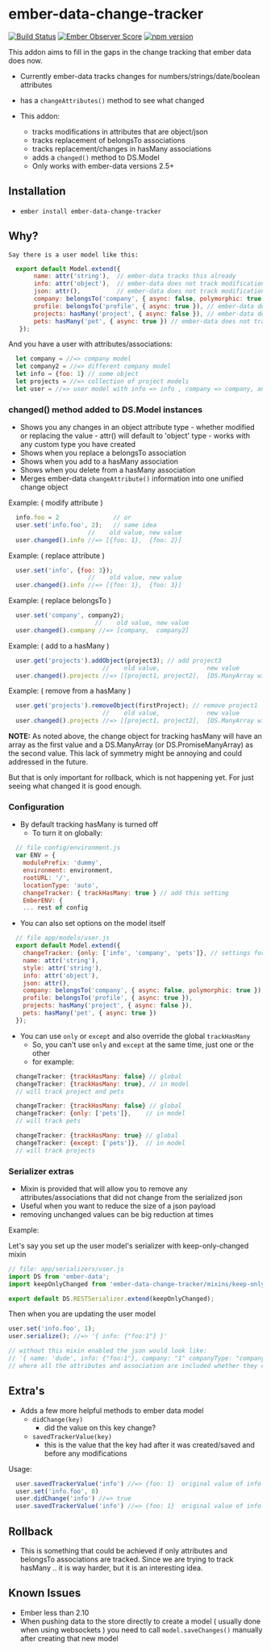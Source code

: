 # ember-data-change-tracker

[![Build Status](https://secure.travis-ci.org/danielspaniel/ember-data-change-tracker.png?branch=master)](http://travis-ci.org/danielspaniel/ember-data-change-tracker) [![Ember Observer Score](http://emberobserver.com/badges/ember-data-change-tracker.svg)](http://emberobserver.com/addons/ember-data-change-tracker) [![npm version](https://badge.fury.io/js/ember-data-change-tracker.svg)](http://badge.fury.io/js/ember-data-change-tracker)

This addon aims to fill in the gaps in the change tracking that ember data does now.
 - Currently ember-data tracks changes for numbers/strings/date/boolean attributes
  - has a ```changeAttributes()``` method to see what changed

 - This addon:
    - tracks modifications in attributes that are object/json
    - tracks replacement of belongsTo associations
    - tracks replacement/changes in hasMany associations
    - adds a ```changed()``` method to DS.Model
    - Only works with ember-data versions 2.5+

## Installation

* `ember install ember-data-change-tracker`

## Why?

    Say there is a user model like this:

```javascript
  export default Model.extend({
       name: attr('string'),  // ember-data tracks this already
       info: attr('object'),  // ember-data does not track modifications
       json: attr(),          // ember-data does not track modifications if this is object
       company: belongsTo('company', { async: false, polymorphic: true }),  // ember-data does not track replacement
       profile: belongsTo('profile', { async: true }), // ember-data does not track replacement
       projects: hasMany('project', { async: false }), // ember-data does not track additions/deletions
       pets: hasMany('pet', { async: true }) // ember-data does not track additions/deletions
   });
```

   And you have a user with attributes/associations:

```javascript
  let company = //=> company model
  let company2 = //=> different company model
  let info = {foo: 1} // some object
  let projects = //=> collection of project models
  let user = //=> user model with info => info , company => company, and projects => projects
```

### changed() method added to DS.Model instances
  -  Shows you any changes in an object attribute type
    - whether modified or replacing the value
    - attr() will default to 'object' type
    - works with any custom type you have created
  - Shows when you replace a belongsTo association
  - Shows when you add to a hasMany association
  - Shows when you delete from a hasMany association
  - Merges ember-data `changeAttribute()` information into one unified change object

Example: ( modify attribute )
```javascript
  info.foo = 2               // or
  user.set('info.foo', 2);   // same idea
                      //    old value, new value
  user.changed().info //=> [{foo: 1},  {foo: 2}]
```

Example: ( replace attribute )
```javascript
  user.set('info', {foo: 3});
                      //    old value, new value
  user.changed().info //=> [{foo: 1},  {foo: 3}]
```

Example: ( replace belongsTo )
```javascript
  user.set('company', company2);
                        //    old value, new value
  user.changed().company //=> [company,  company2]
```

Example: ( add to a hasMany )
```javascript
  user.get('projects').addObject(project3); // add project3
                          //    old value,             new value
  user.changed().projects //=> [[project1, project2],  [DS.ManyArray with projects: (project1, project2, project3)]]
```

Example: ( remove from a hasMany )
```javascript
  user.get('projects').removeObject(firstProject); // remove project1
                          //    old value,             new value
  user.changed().projects //=> [[project1, project2],  [DS.ManyArray with project2]]
```
**NOTE:** As noted above, the change object for tracking hasMany will have an array 
  as the first value and a DS.ManyArray (or DS.PromiseManyArray) as the second value. 
  This lack of symmetry might be annoying and could addressed in the future.

  But that is only important for rollback, which is not happening yet. For just seeing what
  changed it is good enough.


### Configuration
  - By default tracking hasMany is turned off
    - To turn it on globally:

```javascript
  // file config/environment.js
  var ENV = {
    modulePrefix: 'dummy',
    environment: environment,
    rootURL: '/',
    locationType: 'auto',
    changeTracker: { trackHasMany: true } // add this setting
    EmberENV: {
    ... rest of config

```
  - You can also set options on the model itself

```javascript
  // file app/models/user.js
  export default Model.extend({
    changeTracker: {only: ['info', 'company', 'pets']}, // settings for user models
    name: attr('string'),
    style: attr('string'),
    info: attr('object'),
    json: attr(),
    company: belongsTo('company', { async: false, polymorphic: true }),
    profile: belongsTo('profile', { async: true }),
    projects: hasMany('project', { async: false }),
    pets: hasMany('pet', { async: true })
  });
```
  - You can use `only` or `except` and also override the global `trackHasMany`
    - So, you can't use `only` and `except` at the same time, just one or the other
    - for example:
```javascript
  changeTracker: {trackHasMany: false} // global
  changeTracker: {trackHasMany: true}, // in model
  // will track project and pets
 ```
```javascript
  changeTracker: {trackHasMany: false} // global
  changeTracker: {only: ['pets']},    // in model
  // will track pets
```
```javascript
  changeTracker: {trackHasMany: true} // global
  changeTracker: {except: ['pets']},  // in model
  // will track projects
```


### Serializer extras
  - Mixin is provided that will allow you to remove any attributes/associations
    that did not change from the serialized json
  - Useful when you want to reduce the size of a json payload
  - removing unchanged values can be big reduction at times

Example:

  Let's say you set up the user model's serializer with keep-only-changed mixin

```javascript
// file: app/serializers/user.js
import DS from 'ember-data';
import keepOnlyChanged from 'ember-data-change-tracker/mixins/keep-only-changed';

export default DS.RESTSerializer.extend(keepOnlyChanged);
```

Then when you are updating the user model

```javascript
user.set('info.foo', 1);
user.serialize(); //=> '{ info: {"foo:1"} }'

// without this mixin enabled the json would look like:
// '{ name: 'dude', info: {"foo:1"}, company: "1" companyType: "company"', profile: "1" }'
// where all the attributes and association are included whether they changed or not
```

## Extra's 
  - Adds a few more helpful methods to ember data model
    - ```didChange(key) ```
      - did the value on this key change?
    - ```savedTrackerValue(key)``` 
      - this is the value that the key had after it was created/saved and 
      before any modifications

Usage:
```javascript
  user.savedTrackerValue('info') //=> {foo: 1}  original value of info
  user.set('info.foo', 8)      
  user.didChange('info') //=> true
  user.savedTrackerValue('info') //=> {foo: 1}  original value of info still the same   
```

## Rollback

 - This is something that could be achieved if only attributes and belongsTo associations are tracked.
  Since we are trying to track hasMany .. it is way harder, but it is an interesting idea.

## Known Issues
  - Ember less than 2.10
   - When pushing data to the store directly to create a model ( usually done when using 
     websockets ) you need to call ```model.saveChanges()``` manually after creating that 
     new model
     